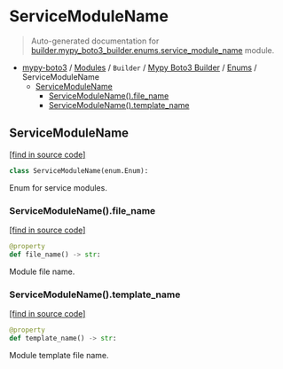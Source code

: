 # ServiceModuleName

> Auto-generated documentation for [builder.mypy_boto3_builder.enums.service_module_name](https://github.com/vemel/mypy_boto3/blob/master/builder/mypy_boto3_builder/enums/service_module_name.py) module.

- [mypy-boto3](../../../README.md#mypy_boto3) / [Modules](../../../MODULES.md#mypy-boto3-modules) / `Builder` / [Mypy Boto3 Builder](../index.md#mypy-boto3-builder) / [Enums](index.md#enums) / ServiceModuleName
    - [ServiceModuleName](#servicemodulename)
        - [ServiceModuleName().file_name](#servicemodulenamefile_name)
        - [ServiceModuleName().template_name](#servicemodulenametemplate_name)

## ServiceModuleName

[[find in source code]](https://github.com/vemel/mypy_boto3/blob/master/builder/mypy_boto3_builder/enums/service_module_name.py#L4)

```python
class ServiceModuleName(enum.Enum):
```

Enum for service modules.

### ServiceModuleName().file_name

[[find in source code]](https://github.com/vemel/mypy_boto3/blob/master/builder/mypy_boto3_builder/enums/service_module_name.py#L16)

```python
@property
def file_name() -> str:
```

Module file name.

### ServiceModuleName().template_name

[[find in source code]](https://github.com/vemel/mypy_boto3/blob/master/builder/mypy_boto3_builder/enums/service_module_name.py#L23)

```python
@property
def template_name() -> str:
```

Module template file name.
